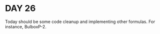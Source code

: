 # DAY 26

Today should be some code cleanup and implementing other formulas. For instance, BulboxP-2.

